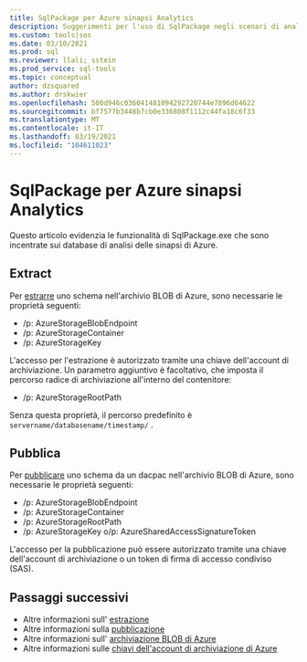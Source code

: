 ```yaml
---
title: SqlPackage per Azure sinapsi Analytics
description: Suggerimenti per l'uso di SqlPackage negli scenari di analisi delle sinapsi di Azure
ms.custom: tools|sos
ms.date: 03/10/2021
ms.prod: sql
ms.reviewer: llali; sstein
ms.prod_service: sql-tools
ms.topic: conceptual
author: dzsquared
ms.author: drskwier
ms.openlocfilehash: 500d946c036041481094292720744e7896d64622
ms.sourcegitcommit: bf7577b3448b7cb0e336808f1112c44fa18c6f33
ms.translationtype: MT
ms.contentlocale: it-IT
ms.lasthandoff: 03/19/2021
ms.locfileid: "104611023"
---
```

# <a name="sqlpackage-for-azure-synapse-analytics"></a>SqlPackage per Azure sinapsi Analytics

Questo articolo evidenzia le funzionalità di SqlPackage.exe che sono incentrate sui database di analisi delle sinapsi di Azure.

## <a name="extract"></a>Extract
Per [estrarre](sqlpackage-extract.md) uno schema nell'archivio BLOB di Azure, sono necessarie le proprietà seguenti:
- /p: AzureStorageBlobEndpoint
- /p: AzureStorageContainer
- /p: AzureStorageKey

L'accesso per l'estrazione è autorizzato tramite una chiave dell'account di archiviazione.  Un parametro aggiuntivo è facoltativo, che imposta il percorso radice di archiviazione all'interno del contenitore:
- /p: AzureStorageRootPath

Senza questa proprietà, il percorso predefinito è `servername/databasename/timestamp/` .

## <a name="publish"></a>Pubblica
Per [pubblicare](sqlpackage-publish.md) uno schema da un dacpac nell'archivio BLOB di Azure, sono necessarie le proprietà seguenti:
- /p: AzureStorageBlobEndpoint
- /p: AzureStorageContainer
- /p: AzureStorageRootPath
- /p: AzureStorageKey o/p: AzureSharedAccessSignatureToken

L'accesso per la pubblicazione può essere autorizzato tramite una chiave dell'account di archiviazione o un token di firma di accesso condiviso (SAS).

## <a name="next-steps"></a>Passaggi successivi
- Altre informazioni sull' [estrazione](sqlpackage-extract.md)
- Altre informazioni sulla [pubblicazione](sqlpackage-publish.md)
- Altre informazioni sull' [archiviazione BLOB di Azure](/azure/storage/blobs/storage-blobs-introduction)
- Altre informazioni sulle [chiavi dell'account di archiviazione di Azure](/azure/storage/common/storage-account-keys-manage)